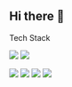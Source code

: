 ## Hi there 👋


Tech Stack

<img src="https://img.shields.io/badge/SPRING-6DB33F?style=for-the-badge&logo=spring&logoColor=white"/> <img src="https://img.shields.io/badge/SPRING BOOT-6DB33F?style=flat-square&logo=springboot&logoColor=white"/>


<img src="https://img.shields.io/badge/HTML 5-E34F26?style=flat-square&logo=html5&logoColor=white"/> <img src="https://img.shields.io/badge/JAVA SCRIPT-F7DF1E?style=flat-square&logo=javascript&logoColor=white"/> <img src="https://img.shields.io/badge/CSS-1572B6?style=flat-square&logo=css3&logoColor=white"/> <img src="https://img.shields.io/badge/REACT-61DAFB?style=flat-square&logo=react&logoColor=white"/>


